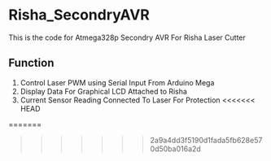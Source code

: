 Risha_SecondryAVR
=================

This is the code for Atmega328p Secondry AVR For Risha Laser Cutter

Function
---------
1) Control Laser PWM using Serial Input From Arduino Mega
2) Display Data For Graphical LCD Attached to Risha
3) Current Sensor Reading Connected To Laser For Protection
<<<<<<< HEAD

=======
>>>>>>> 2a9a4dd3f5190d1fada5fb628e570d50ba016a2d
